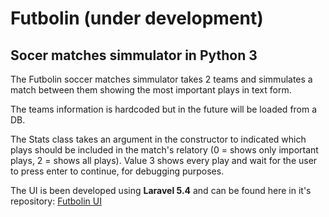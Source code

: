# Futbolin (under development)
## Socer matches simmulator in Python 3

The Futbolin soccer matches simmulator takes 2 teams and simmulates a match between them showing the most important plays in text form.

The teams information is hardcoded but in the future will be loaded from a DB.

The Stats class takes an argument in the constructor to indicated which plays should be included in the match's relatory (0 = shows only important plays, 2 = shows all plays). Value 3 shows every play and wait for the user to press enter to continue, for debugging purposes.

The UI is been developed using **Laravel 5.4** and can be found here in it's repository: [Futbolin UI](https://github.com/AngelGris/futbolin-ui)